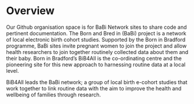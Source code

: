 # Overview

Our Github organisation space is for BaBi Network sites to share code and pertinent documentation. The Born and Bred in (BaBi) project is a network of local electronic birth cohort studies. Supported by the Born in Bradford programme, BaBi sites invite pregnant women to join the project and allow health researchers to join together routinely collected data about them and their baby. Born in Bradford’s BiB4All is the co-ordinating centre and the pioneering site for this new approach to harnessing routine data at a local level. 

BiB4All leads the BaBi network; a group of local birth e-cohort studies that work together to link routine data with the aim to improve the health and wellbeing of families through research.

